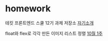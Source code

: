 # homework

테킷 프론트엔드 스쿨 12기 과제 저장소
[자기소개](./about-me.md)

float와 flex로 각각 만든 이미지 리스트 정렬
[10월 1주](./avatars.md)
